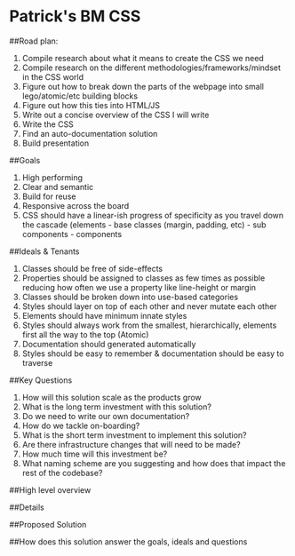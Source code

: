 # Patrick's BM CSS

##Road plan:

1. Compile research about what it means to create the CSS we need
2. Compile research on the different methodologies/frameworks/mindset in the CSS world
3. Figure out how to break down the parts of the webpage into small lego/atomic/etc building blocks
4. Figure out how this ties into HTML/JS
5. Write out a concise overview of the CSS I will write
6. Write the CSS
7. Find an auto-documentation solution
8. Build presentation


##Goals
1. High performing
2. Clear and semantic
3. Build for reuse
4. Responsive across the board
5. CSS should have a linear-ish progress of specificity as you travel down the cascade (elements - base classes (margin, padding, etc) - sub components - components


##Ideals & Tenants
1. Classes should be free of side-effects
2. Properties should be assigned to classes as few times as possible reducing how often we use a property like line-height or margin
3. Classes should be broken down into use-based categories
4. Styles should layer on top of each other and never mutate each other
5. Elements should have minimum innate styles
6. Styles should always work from the smallest, hierarchically, elements first all the way to the top (Atomic)
7. Documentation should generated automatically
8. Styles should be easy to remember & documentation should be easy to traverse

##Key Questions
1. How will this solution scale as the products grow
2. What is the long term investment with this solution?
3. Do we need to write our own documentation?
4. How do we tackle on-boarding?
5. What is the short term investment to implement this solution?
6. Are there infrastructure changes that will need to be made?
7. How much time will this investment be?
8. What naming scheme are you suggesting and how does that impact the rest of the codebase?


##High level overview

##Details

##Proposed Solution

##How does this solution answer the goals, ideals and questions
